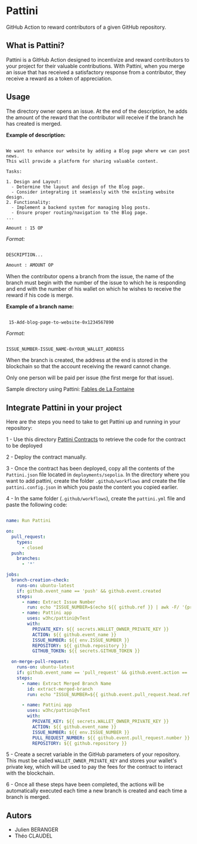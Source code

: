 # Pattini

GitHub Action to reward contributors of a given GitHub repository.

## What is Pattini?

Pattini is a GitHub Action designed to incentivize and reward contributors to your
project for their valuable contributions. With Pattini, when you merge an issue that
has received a satisfactory response from a contributor,
they receive a reward as a token of appreciation.

## Usage

The directory owner opens an issue. At the end of the description, he adds the amount
of the reward that the contributor will receive if the branch he has created is merged.

**Example of description:**

```texte

We want to enhance our website by adding a Blog page where we can post news.
This will provide a platform for sharing valuable content.

Tasks:

1. Design and Layout:
  - Determine the layout and design of the Blog page.
  - Consider integrating it seamlessly with the existing website design.
2. Functionality:
  - Implement a backend system for managing blog posts.
  - Ensure proper routing/navigation to the Blog page.
...

Amount : 15 OP

```

_Format:_

```md

DESCRIPTION...

Amount : AMOUNT OP

```

When the contributor opens a branch from the issue,
 the name of the branch must begin with the number of the issue to which he is
  responding and end with the number of his wallet on which he
   wishes to receive the reward if his code is merge.

**Example of a branch name:**

```texte

 15-Add-blog-page-to-website-0x1234567890

 ```

_Format:_

```texte

ISSUE_NUMBER-ISSUE_NAME-0xYOUR_WALLET_ADDRESS

```

When the branch is created, the address at the end is stored in the
blockchain so that the account receiving the reward cannot change.

Only one person will be paid per issue (the first merge for that issue).

Sample directory using Pattini:
[Fables de La Fontaine](https://github.com/w3hc/fables-de-lafontaine)

## Integrate Pattini in your project

Here are the steps you need to take to get Pattini up and running in your repository:

1 - Use this directory [Pattini Contracts](https://github.com/w3hc/pattini-contracts)
 to retrieve the code for the contract to be deployed

2 - Deploy the contract manually.

3 - Once the contract has been deployed, copy all the contents of the `Pattini.json`
 file located in `deployments/sepolia`. In the directory where you want to add
  pattini, create the folder `.github/workflows` and create the file `pattini.config.json`
   in which you paste the content you copied earlier.

4 - In the same folder (`.github/workflows`),
create the `pattini.yml` file and paste the following code:

```yml

name: Run Pattini

on:
  pull_request:
    types:
      - closed
  push:
    branches:
      - '*' 

jobs:
  branch-creation-check:
    runs-on: ubuntu-latest
    if: github.event_name == 'push' && github.event.created
    steps:
      - name: Extract Issue Number
        run: echo "ISSUE_NUMBER=$(echo ${{ github.ref }} | awk -F/ '{print $3}')" >> $GITHUB_ENV
      - name: Pattini app
        uses: w3hc/pattini@vTest
        with:
          PRIVATE_KEY: ${{ secrets.WALLET_OWNER_PRIVATE_KEY }}
          ACTION: ${{ github.event_name }}
          ISSUE_NUMBER: ${{ env.ISSUE_NUMBER }}
          REPOSITORY: ${{ github.repository }}
          GITHUB_TOKEN: ${{ secrets.GITHUB_TOKEN }}

  on-merge-pull-request:
    runs-on: ubuntu-latest
    if: github.event_name == 'pull_request' && github.event.action == 'closed' && github.event.pull_request.merged
    steps:
      - name: Extract Merged Branch Name
        id: extract-merged-branch
        run: echo "ISSUE_NUMBER=${{ github.event.pull_request.head.ref }}" >> $GITHUB_ENV

      - name: Pattini app
        uses: w3hc/pattini@vTest
        with:
          PRIVATE_KEY: ${{ secrets.WALLET_OWNER_PRIVATE_KEY }}
          ACTION: ${{ github.event_name }}
          ISSUE_NUMBER: ${{ env.ISSUE_NUMBER }}
          PULL_REQUEST_NUMBER: ${{ github.event.pull_request.number }}
          REPOSITORY: ${{ github.repository }}

```

5 - Create a secret variable in the GitHub parameters of your repository.
This must be called `WALLET_OWNER_PRIVATE_KEY` and stores your wallet's private key,
which will be used to pay the fees for the contract to interact with the blockchain.

6 - Once all these steps have been completed, the actions will be automatically
executed each time a new branch is created and each time a branch is merged.

## Autors

- Julien BERANGER
- Théo CLAUDEL
